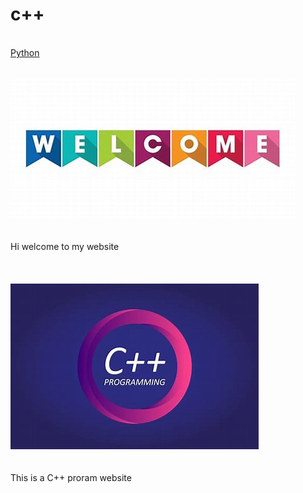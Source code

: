 # c++
<br>
<a href="https://github.com/hari9041/python.git">Python</a>
<br>
<br>
<br>
<img src="welcome.jpg" alt="welcome">
<br>
<br>
<br>
Hi welcome to my website
<br>
<br>
<br>
<br>
<img src="c++.jpg" alt="logo">
<br>
<br>
<br>
This is a C++ proram website
<br>
<br>
<br>
